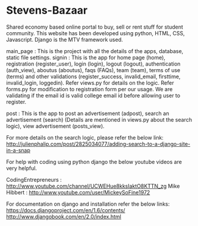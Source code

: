 Stevens-Bazaar
==============

Shared economy based online portal to buy, sell or rent stuff for student community.
This website has been developed using python, HTML, CSS, Javascript.
Django is the MTV framework used.

main_page : This is the project with all the details of the apps, database, static file settings.
signin    : This is the app for home page (home), registration (register_user), login (login), 
            logout (logout), authentication (auth_view), aboutus (aboutus), faqs (FAQs), team (team), 
            terms of use (terms) and other validations (register_success, invalid_email, firsttime, 
            invalid_login, loggedin). Refer views.py for details on the logic. 
            Refer forms.py for modification to registration form per our usage. 
            We are validating if the email id is valid college email id before allowing user to register.
         
post      : This is the app to post an advertisement (adpost), search an advertisement (search) (Details 
            are mentioned in views.py about the search logic), view advertisement (posts_view). 
            
            
For more details on the search logic, please refer the below link:
http://julienphalip.com/post/2825034077/adding-search-to-a-django-site-in-a-snap

For help with coding using python django the below youtube videos are very helpful.

CodingEntrepreneurs : http://www.youtube.com/channel/UCWEHue8kksIaktO8KTTN_zg 
Mike Hibbert        : http://www.youtube.com/user/MickeySoFine1972

For documentation on django and installation refer the below links:
https://docs.djangoproject.com/en/1.6/contents/
http://www.djangobook.com/en/2.0/index.html
